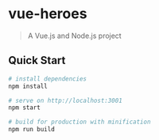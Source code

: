 # vue-heroes

> A Vue.js and Node.js project

## Quick Start

``` bash
# install dependencies
npm install

# serve on http://localhost:3001
npm start

# build for production with minification
npm run build
```
